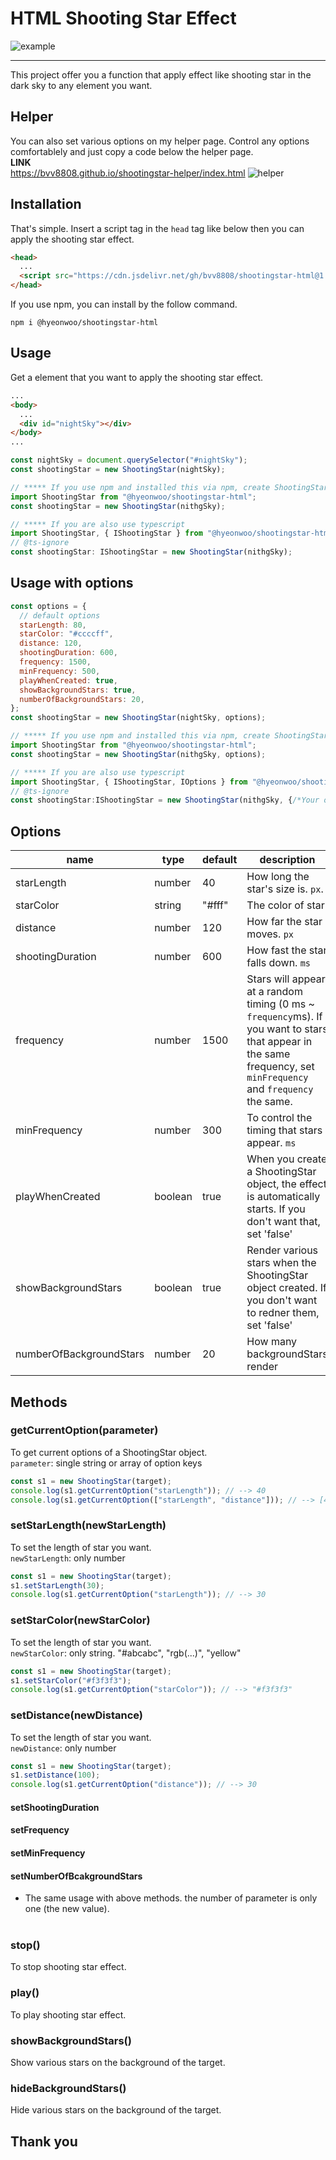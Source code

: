 # HTML Shooting Star Effect

![example](./example.gif)

<hr>
This project offer you a function that apply effect like shooting star in the dark sky to any element you want.

## Helper

You can also set various options on my helper page. Control any options comfortablely and just copy a code below the helper page.  
**LINK**  
https://bvv8808.github.io/shootingstar-helper/index.html
![helper](./helper.png)

## Installation

That's simple. Insert a script tag in the `head` tag like below then you can apply the shooting star effect.

```html
<head>
  ...
  <script src="https://cdn.jsdelivr.net/gh/bvv8808/shootingstar-html@1.0.0/shootingstar.js"></script>
</head>
```

If you use npm, you can install by the follow command.

```shell
npm i @hyeonwoo/shootingstar-html
```

## Usage

Get a element that you want to apply the shooting star effect.

```html
...
<body>
  ...
  <div id="nightSky"></div>
</body>
...
```

```javascript
const nightSky = document.querySelector("#nightSky");
const shootingStar = new ShootingStar(nightSky);

// ***** If you use npm and installed this via npm, create ShootingStar object by the following code.
import ShootingStar from "@hyeonwoo/shootingstar-html";
const shootingStar = new ShootingStar(nithgSky);

// ***** If you are also use typescript
import ShootingStar, { IShootingStar } from "@hyeonwoo/shootingstar-html";
// @ts-ignore
const shootingStar: IShootingStar = new ShootingStar(nithgSky);
```

## Usage with options

```javascript
const options = {
  // default options
  starLength: 80,
  starColor: "#ccccff",
  distance: 120,
  shootingDuration: 600,
  frequency: 1500,
  minFrequency: 500,
  playWhenCreated: true,
  showBackgroundStars: true,
  numberOfBackgroundStars: 20,
};
const shootingStar = new ShootingStar(nightSky, options);

// ***** If you use npm and installed this via npm, create ShootingStar object by the following code.
import ShootingStar from "@hyeonwoo/shootingstar-html";
const shootingStar = new ShootingStar(nithgSky, options);

// ***** If you are also use typescript
import ShootingStar, { IShootingStar, IOptions } from "@hyeonwoo/shootingstar-html";
// @ts-ignore
const shootingStar:IShootingStar = new ShootingStar(nithgSky, {/*Your own options*/} as IOptions);
```

## Options

| name                    | type    | default | description                                                                                                                                                       |
| ----------------------- | ------- | ------- | ----------------------------------------------------------------------------------------------------------------------------------------------------------------- |
| starLength              | number  | 40      | How long the star's size is. `px`.                                                                                                                                |
| starColor               | string  | "#fff"  | The color of star                                                                                                                                                 |
| distance                | number  | 120     | How far the star moves. `px`                                                                                                                                      |
| shootingDuration        | number  | 600     | How fast the star falls down. `ms`                                                                                                                                |
| frequency               | number  | 1500    | Stars will appear at a random timing (0 ms ~ `frequency`ms). If you want to stars that appear in the same frequency, set `minFrequency` and `frequency` the same. |
| minFrequency            | number  | 300     | To control the timing that stars appear. `ms`                                                                                                                     |
| playWhenCreated         | boolean | true    | When you create a ShootingStar object, the effect is automatically starts. If you don't want that, set 'false'                                                    |
| showBackgroundStars     | boolean | true    | Render various stars when the ShootingStar object created. If you don't want to redner them, set 'false'                                                          |
| numberOfBackgroundStars | number  | 20      | How many backgroundStars render                                                                                                                                   |

## Methods

### getCurrentOption(parameter)

To get current options of a ShootingStar object.  
`parameter`: single string or array of option keys

```javascript
const s1 = new ShootingStar(target);
console.log(s1.getCurrentOption("starLength")); // --> 40
console.log(s1.getCurrentOption(["starLength", "distance"])); // --> [40, 120]
```

### setStarLength(newStarLength)

To set the length of star you want.  
`newStarLength`: only number

```javascript
const s1 = new ShootingStar(target);
s1.setStarLength(30);
console.log(s1.getCurrentOption("starLength")); // --> 30
```

### setStarColor(newStarColor)

To set the length of star you want.  
`newStarColor`: only string. "#abcabc", "rgb(...)", "yellow"

```javascript
const s1 = new ShootingStar(target);
s1.setStarColor("#f3f3f3");
console.log(s1.getCurrentOption("starColor")); // --> "#f3f3f3"
```

### setDistance(newDistance)

To set the length of star you want.  
`newDistance`: only number

```javascript
const s1 = new ShootingStar(target);
s1.setDistance(100);
console.log(s1.getCurrentOption("distance")); // --> 30
```

#### setShootingDuration

#### setFrequency

#### setMinFrequency

#### setNumberOfBcakgroundStars

- The same usage with above methods. the number of parameter is only one (the new value).
  <br>
  <br>

### stop()

To stop shooting star effect.

### play()

To play shooting star effect.

### showBackgroundStars()

Show various stars on the background of the target.

### hideBackgroundStars()

Hide various stars on the background of the target.

## Thank you
